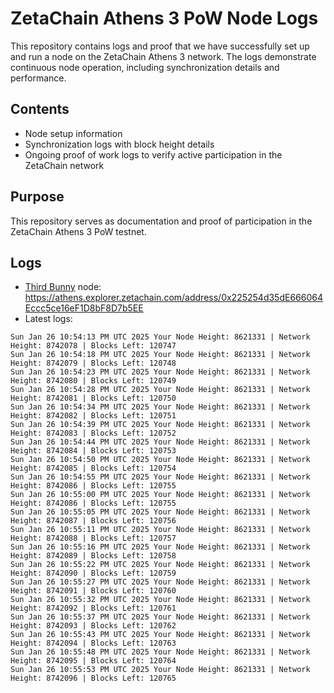 # ZetaChain Athens 3 PoW Node Logs
This repository contains logs and proof that we have successfully set up and run a node on the ZetaChain Athens 3 network. The logs demonstrate continuous node operation, including synchronization details and performance.

## Contents
- Node setup information
- Synchronization logs with block height details
- Ongoing proof of work logs to verify active participation in the ZetaChain network

## Purpose
This repository serves as documentation and proof of participation in the ZetaChain Athens 3 PoW testnet.

## Logs

- [Third Bunny](https://thirdbunny.xyz/) node: https://athens.explorer.zetachain.com/address/0x225254d35dE666064Eccc5ce16eF1D8bF8D7b5EE
- Latest logs:
```
Sun Jan 26 10:54:13 PM UTC 2025 Your Node Height: 8621331 | Network Height: 8742078 | Blocks Left: 120747
Sun Jan 26 10:54:18 PM UTC 2025 Your Node Height: 8621331 | Network Height: 8742079 | Blocks Left: 120748
Sun Jan 26 10:54:23 PM UTC 2025 Your Node Height: 8621331 | Network Height: 8742080 | Blocks Left: 120749
Sun Jan 26 10:54:28 PM UTC 2025 Your Node Height: 8621331 | Network Height: 8742081 | Blocks Left: 120750
Sun Jan 26 10:54:34 PM UTC 2025 Your Node Height: 8621331 | Network Height: 8742082 | Blocks Left: 120751
Sun Jan 26 10:54:39 PM UTC 2025 Your Node Height: 8621331 | Network Height: 8742083 | Blocks Left: 120752
Sun Jan 26 10:54:44 PM UTC 2025 Your Node Height: 8621331 | Network Height: 8742084 | Blocks Left: 120753
Sun Jan 26 10:54:50 PM UTC 2025 Your Node Height: 8621331 | Network Height: 8742085 | Blocks Left: 120754
Sun Jan 26 10:54:55 PM UTC 2025 Your Node Height: 8621331 | Network Height: 8742086 | Blocks Left: 120755
Sun Jan 26 10:55:00 PM UTC 2025 Your Node Height: 8621331 | Network Height: 8742086 | Blocks Left: 120755
Sun Jan 26 10:55:05 PM UTC 2025 Your Node Height: 8621331 | Network Height: 8742087 | Blocks Left: 120756
Sun Jan 26 10:55:11 PM UTC 2025 Your Node Height: 8621331 | Network Height: 8742088 | Blocks Left: 120757
Sun Jan 26 10:55:16 PM UTC 2025 Your Node Height: 8621331 | Network Height: 8742089 | Blocks Left: 120758
Sun Jan 26 10:55:22 PM UTC 2025 Your Node Height: 8621331 | Network Height: 8742090 | Blocks Left: 120759
Sun Jan 26 10:55:27 PM UTC 2025 Your Node Height: 8621331 | Network Height: 8742091 | Blocks Left: 120760
Sun Jan 26 10:55:32 PM UTC 2025 Your Node Height: 8621331 | Network Height: 8742092 | Blocks Left: 120761
Sun Jan 26 10:55:37 PM UTC 2025 Your Node Height: 8621331 | Network Height: 8742093 | Blocks Left: 120762
Sun Jan 26 10:55:43 PM UTC 2025 Your Node Height: 8621331 | Network Height: 8742094 | Blocks Left: 120763
Sun Jan 26 10:55:48 PM UTC 2025 Your Node Height: 8621331 | Network Height: 8742095 | Blocks Left: 120764
Sun Jan 26 10:55:53 PM UTC 2025 Your Node Height: 8621331 | Network Height: 8742096 | Blocks Left: 120765
```
